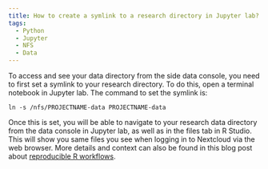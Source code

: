 ```yaml
---
title: How to create a symlink to a research directory in Jupyter lab?
tags:
  - Python
  - Jupyter
  - NFS
  - Data
---
```


To access and see your data directory from the side data console, you need to first set a symlink to your research directory.
To do this, open a terminal notebook in Jupyter lab. The command to set the symlink is:

```
ln -s /nfs/PROJECTNAME-data PROJECTNAME-data
```

Once this is set, you will be able to navigate to your research data directory from the data console in Jupyter lab, as well as in the files tab in R Studio. This will show you same files you see when logging in to Nextcloud via the web browser. More details and context can also be found in this blog post about [reproducible R workflows](https://cyberhelp.sesync.org/blog/reproducible-r-workflow.html).
